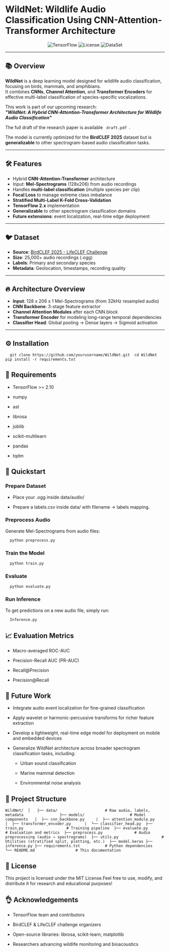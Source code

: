 # WildNet: Wildlife Audio Classification Using CNN-Attention-Transformer Architecture

<p align="center">
  <img alt="TensorFlow" src="https://img.shields.io/badge/Made%20with-TensorFlow-orange?style=for-the-badge&logo=tensorflow" />
  <img alt="License" src="https://img.shields.io/badge/License-MIT-green?style=for-the-badge" />
  <img alt="DataSet" src="https://img.shields.io/badge/DataSet-BirdCLEF%202025-blueviolet?style=for-the-badge" />
</p>

---

## 📚 Overview

**WildNet** is a deep learning model designed for wildlife audio classification, focusing on birds, mammals, and amphibians.  
It combines **CNNs**, **Channel Attention**, and **Transformer Encoders** for effective multi-label classification of species-specific vocalizations.

This work is part of our upcoming research:  
**_"WildNet: A Hybrid CNN-Attention-Transformer Architecture for Wildlife Audio Classification"_**

The full draft of the research paper is available `  draft.pdf  `.

The model is currently optimized for the **BirdCLEF 2025** dataset but is **generalizable** to other spectrogram-based audio classification tasks.

---

## 🛠️ Features

- Hybrid **CNN-Attention-Transformer** architecture
- Input: **Mel-Spectrograms** (128x206) from audio recordings
- Handles **multi-label classification** (multiple species per clip)
- **Focal Loss** to manage extreme class imbalance
- **Stratified Multi-Label K-Fold Cross-Validation**
- **TensorFlow 2.x** implementation
- **Generalizable** to other spectrogram classification domains
- **Future extensions**: event localization, real-time edge deployment

---

## 🐦 Dataset

- **Source**: [BirdCLEF 2025 - LifeCLEF Challenge](https://www.imageclef.org/LifeCLEF2025/BirdCLEF)
- **Size**: 25,000+ audio recordings (.ogg)
- **Labels**: Primary and secondary species
- **Metadata**: Geolocation, timestamps, recording quality

---

## 🔥 Architecture Overview

- **Input**: 128 x 206 x 1 Mel-Spectrograms (from 32kHz resampled audio)
- **CNN Backbone**: 3-stage feature extractor
- **Channel Attention Modules** after each CNN block
- **Transformer Encoder** for modeling long-range temporal dependencies
- **Classifier Head**: Global pooling → Dense layers → Sigmoid activation

---

⚙️ Installation
---------------

`   git clone https://github.com/yourusername/WildNet.git  cd WildNet  pip install -r requirements.txt   `

📆 Requirements
---------------

*   TensorFlow >= 2.10
    
*   numpy

*   ast
    
*   librosa
    
*   joblib
    
*   scikit-multilearn
    
*   pandas

*   tqdm
    

🚀 Quickstart
-------------

### Prepare Dataset

*   Place your .ogg inside data/audio/
    
*   Prepare a labels.csv inside data/ with filename → labels mapping.
    

### Preprocess Audio

Generate Mel-Spectrograms from audio files:

`   python preprocess.py   `

### Train the Model

`   python train.py   `

### Evaluate

`   python evaluate.py   `

### Run Inference
To get predictions on a new audio file, simply run:

`   Inference.py   `


📈 Evaluation Metrics
---------------------

*   Macro-averaged ROC-AUC
    
*   Precision-Recall AUC (PR-AUC)
    
*  Recall@Precision
    
*   Precision@Recall
    

🔮 Future Work
--------------

*   Integrate audio event localization for fine-grained classification
    
*   Apply wavelet or harmonic-percussive transforms for richer feature extraction
    
*   Develop a lightweight, real-time edge model for deployment on mobile and embedded devices
    
*   Generalize WildNet architecture across broader spectrogram classification tasks, including:
    
    *   Urban sound classification
        
    *   Marine mammal detection
        
    *   Environmental noise analysis
        

🧐 Project Structure
--------------------


`WildNet/  │  
├── data/                     # Raw audio, labels, metadata               
├── models/                    # Model components  
|  ├── cnn_backbone.py    
|  ├── attention_module.py    
|  ├── transformer_encoder.py     
|  └── classifier_head.py 
├── train.py                   # Training pipeline 
├── evaluate.py                # Evaluation and metrics 
├── preprocess.py              # Audio preprocessing (audio → spectrograms) 
├── utils.py                   # Utilities (stratified split, plotting, etc.) 
├── model.keras
├── inference.py
├── requirements.txt           # Python dependencies  
└── README.md                  # This documentation   `

📝 License
----------

This project is licensed under the MIT License.Feel free to use, modify, and distribute it for research and educational purposes!

👌 Acknowledgements
-------------------

*   TensorFlow team and contributors
    
*   BirdCLEF & LifeCLEF challenge organizers
    
*   Open-source libraries: librosa, scikit-learn, matplotlib
    
*   Researchers advancing wildlife monitoring and bioacoustics
